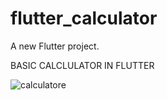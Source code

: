 # flutter_calculator

A new Flutter project.

BASIC CALCLULATOR IN FLUTTER

![calculatore](https://user-images.githubusercontent.com/60041910/173627580-29f802a1-e510-407e-8612-18a98d8a3a19.PNG)
